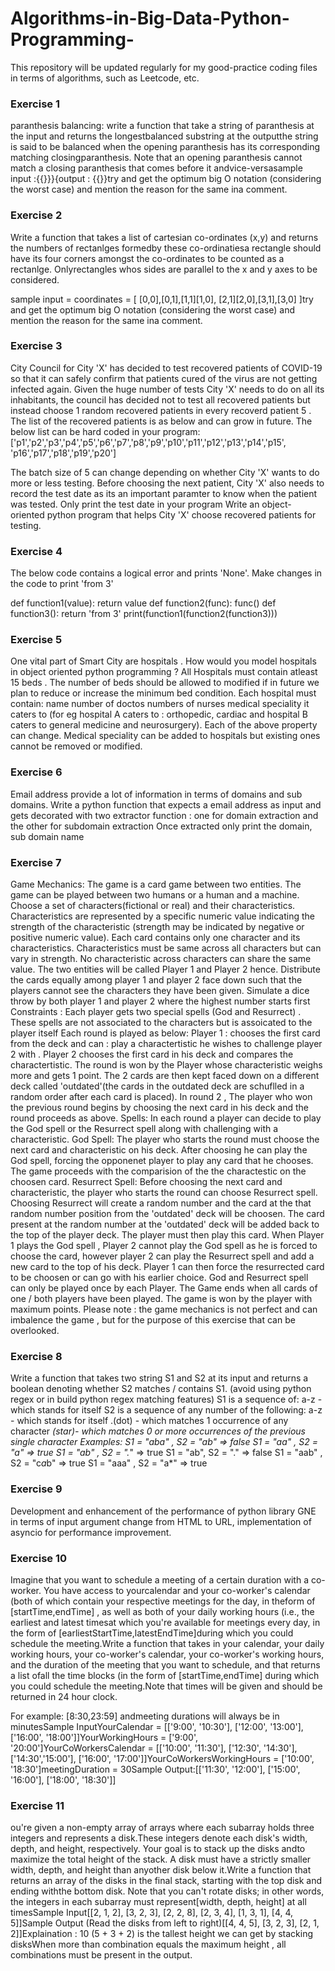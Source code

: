 # Algorithms-in-Big-Data-Python-Programming-
This repository will be updated regularly for my good-practice coding files in terms of algorithms, such as Leetcode, etc.

### Exercise 1

paranthesis balancing: write a function that take a string of paranthesis at the input and returns the longestbalanced substring at the outputthe string is said to be balanced when the opening paranthesis has its corresponding matching closingparanthesis. Note that an opening paranthesis cannot match a closing paranthesis that comes before it andvice-versasample input :{{}}}{output : {{}}try and get the optimum big O notation (considering the worst case) and mention the reason for the same ina comment.

### Exercise 2

Write a function that takes a list of cartesian co-ordinates (x,y) and returns the numbers of rectanlges formedby these co-ordinatiesa rectangle should have its four corners amongst the co-ordinates to be counted as a rectanlge. Onlyrectangles whos sides are parallel to the x and y axes to be considered.

sample input = coordinates = [ [0,0],[0,1],[1,1][1,0], [2,1][2,0],[3,1],[3,0] ]try and get the optimum big O notation (considering the worst case) and mention the reason for the same ina comment.

### Exercise 3

City Council for City 'X' has decided to test recovered patients of COVID-19 so that it can safely confirm that patients cured of the virus are not getting infected again. Given the huge number of tests City 'X' needs to do on all its inhabitants, the council has decided not to test all recovered patients but instead choose 1 random recovered patients in every recoverd patient 5 . The list of the recovered patients is as below and can grow in future. The below list can be hard coded in your program:
['p1','p2','p3','p4','p5','p6','p7','p8','p9','p10','p11','p12','p13','p14','p15', 'p16','p17','p18','p19','p20']

The batch size of 5 can change depending on whether City 'X' wants to do more or less testing. Before choosing the next patient, City 'X' also needs to record the test date as its an important paramter to know when the patient was tested. Only print the test date in your program
Write an object-oriented python program that helps City 'X' choose recovered patients for testing.

### Exercise 4

The below code contains a logical error and prints 'None'. Make changes in the code to print 'from 3'

def function1(value):
    return value
def function2(func):
    func()
def function3(): return 'from 3'
print(function1(function2(function3)))

### Exercise 5

One vital part of Smart City are hospitals . How would you model hospitals in object oriented python programming ?
All Hospitals must contain atleast 15 beds . The number of beds should be allowed to modified if in future we plan to reduce or increase the minimum bed condition. Each hospital must contain: name
number of doctos
numbers of nurses
medical speciality it caters to (for eg hospital A caters to : orthopedic, cardiac and hospital B caters to general medicine and neurosurgery).
Each of the above property can change. Medical speciality can be added to hospitals but existing ones cannot be removed or modified.

### Exercise 6

Email address provide a lot of information in terms of domains and sub domains. Write a python function that expects a email address as input and gets decorated with two extractor function : one for domain extraction
and the other for subdomain extraction
Once extracted only print the domain, sub domain name

### Exercise 7

Game Mechanics: The game is a card game between two entities. The game can be played between two humans or a human and a machine. Choose a set of characters(fictional or real) and their characteristics. Characteristics are represented by a specific numeric value indicating the strength of the characteristic (strength may be indicated by negative or positive numeric value). Each card contains only one character and its characteristics.
Characteristics must be same across all characters but can vary in strength. No characteristic across characters can share the same value.
The two entities will be called Player 1 and Player 2 hence.
Distribute the cards equally among player 1 and player 2 face down such that the players cannot see the characters they have been given. Simulate a dice throw by both player 1 and player 2 where the highest number starts first
Constraints : Each player gets two special spells (God and Resurrect) . These spells are not associated to the characters but is assoicated to the player itself
Each round is played as below:
Player 1 : chooses the first card from the deck and can : play a charactertistic he wishes to challenge player 2 with . Player 2 chooses the first card in his deck and compares the charactertistic. The round is won by the Player whose characteristic weighs more and gets 1 point. The 2 cards are then kept faced down on a different deck called 'outdated'(the cards in the outdated deck are schuflled in a random order after each card is placed). In round 2 , The player who won the previous round begins by choosing the next card in his deck and the round proceeds as above.
Spells:
In each round a player can decide to play the God spell or the Resurrect spell along with challenging with a characteristic.
God Spell: The player who starts the round must choose the next card and characteristic on his deck. After choosing he can play the God spell, forcing the opponenet player to play any card that he chooses. The game proceeds with the comparision of the the charactestic on the choosen card.
Resurrect Spell: Before choosing the next card and characteristic, the player who starts the round can choose Resurrect spell. Choosing Resurrect will create a random number and the card at the that random number position from the 'outdated' deck will be choosen. The card present at the random number at the 'outdated' deck will be added back to the top of the player deck. The player must then play this card.
When Player 1 plays the God spell , Player 2 cannot play the God spell as he is forced to choose the card, however player 2 can play the Resurrect spell and add a new card to the top of his deck. Player 1 can then force the resurrected card to be choosen or can go with his earlier choice.
God and Resurrect spell can only be played once by each Player.
The Game ends when all cards of one / both players have been played.
The game is won by the player with maximum points.
Please note : the game mechanics is not perfect and can imbalence the game , but for the purpose of this exercise that can be overlooked.

### Exercise 8

Write a function that takes two string S1 and S2 at its input and returns a boolean denoting whether S2 matches / contains S1. (avoid using python regex or in build python regex matching features)
S1 is a sequence of: a-z - which stands for itself
S2 is a sequence of any number of the following:
a-z - which stands for itself
.(dot) - which matches 1 occurrence of any character
*(star)- which matches 0 or more occurrences of the previous single character
Examples:
S1 = "aba" , S2 = "*ab" => false
S1 = "aa" , S2 = "a*" => true
S1 = "ab" , S2 = ".*" => true
S1 = "ab", S2 = "." => false
S1 = "aab" , S2 = "c*a*b" => true S1 = "aaa" , S2 = "a*" => true

### Exercise 9

Development and enhancement of the performance of python library GNE in terms of input argument change from HTML to URL, implementation of asyncio for performance improvement.

### Exercise 10

Imagine that you want to schedule a meeting of a certain duration with a co-worker. You have access to yourcalendar and your co-worker's calendar (both of which contain your respective meetings for the day, in theform of [startTime,endTime] , as well as both of your daily working hours (i.e., the earliest and latest timesat which you're available for meetings every day, in the form of [earliestStartTime,latestEndTime]during which you could schedule the meeting.Write a function that takes in your calendar, your daily working hours, your co-worker's calendar, your co-worker's working hours, and the duration of the meeting that you want to schedule, and that returns a list ofall the time blocks (in the form of [startTime,endTime] during which you could schedule the meeting.Note that times will be given and should be returned in 24 hour clock. 

For example: [8:30,23:59] andmeeting durations will always be in minutesSample InputYourCalendar = [['9:00', '10:30'], ['12:00', '13:00'], ['16:00', '18:00']]YourWorkingHours = ['9:00', '20:00']YourCoWorkersCalendar = [['10:00', '11:30'], ['12:30', '14:30'], ['14:30','15:00'], ['16:00', '17:00']]YourCoWorkersWorkingHours = ['10:00', '18:30']meetingDuration = 30Sample Output:[['11:30', '12:00'], ['15:00', '16:00'], ['18:00', '18:30']]

### Exercise 11

ou're given a non-empty array of arrays where each subarray holds three integers and represents a disk.These integers denote each disk's width, depth, and height, respectively. Your goal is to stack up the disks andto maximize the total height of the stack. A disk must have a strictly smaller width, depth, and height than anyother disk below it.Write a function that returns an array of the disks in the final stack, starting with the top disk and ending withthe bottom disk. Note that you can't rotate disks; 
in other words, the integers in each subarray must represent[width, depth, height] at all timesSample Input[[2, 1, 2], [3, 2, 3], [2, 2, 8], [2, 3, 4], [1, 3, 1], [4, 4, 5]]Sample Output (Read the disks from left to right)[[4, 4, 5], [3, 2, 3], [2, 1, 2]]Explaination : 10 (5 + 3 + 2) is the tallest height we can get by stacking disksWhen more than combination equals the maximum height , all combinations must be present in the output.
